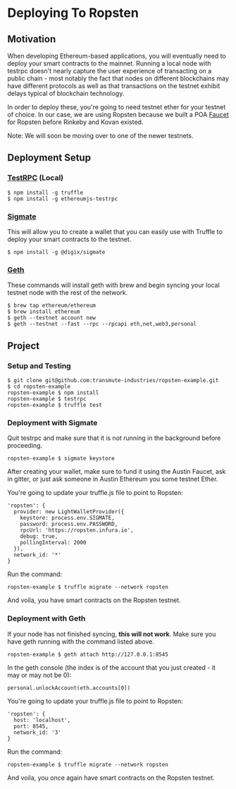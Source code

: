 # Deploying To Ropsten

## Motivation

When developing Ethereum-based applications, you will eventually need to deploy your smart contracts to the mainnet. Running a local node with testrpc doesn't nearly capture the user  experience of transacting on a public chain - most notably the fact that nodes on different blockchains may have different protocols as well as that transactions on the testnet exhibit delays typical of blockchain technology. 

In order to deploy these, you're going to need testnet ether for your testnet of choice. In our case, we are using Ropsten because we built a POA [Faucet](faucet.transmute.industries) for Ropsten before Rinkeby and Kovan existed. 

Note: We will soon be moving over to one of the newer testnets.

## Deployment Setup

### [TestRPC](https://github.com/ethereumjs/testrpc) (Local)
```
$ npm install -g truffle
$ npm install -g ethereumjs-testrpc
```

### [Sigmate](https://github.com/DigixGlobal/sigmate)
This will allow you to create a wallet that you can easily use with Truffle to deploy your smart contracts to the testnet.
```
$ npm install -g @digix/sigmate
```

### [Geth](https://github.com/ethereum/go-ethereum/wiki/Building-Ethereum)
These commands will install geth with brew and begin syncing your local testnet node with the rest of the network.
```
$ brew tap ethereum/ethereum
$ brew install ethereum
$ geth --testnet account new
$ geth --testnet --fast --rpc --rpcapi eth,net,web3,personal
```

## Project

### Setup and Testing
```
$ git clone git@github.com:transmute-industries/ropsten-example.git
$ cd ropsten-example
ropsten-example $ npm install
ropsten-example $ testrpc
ropsten-example $ truffle test
```

### Deployment with Sigmate
Quit testrpc and make sure that it is not running in the background before proceeding.
```
ropsten-example $ sigmate keystore
```
After creating your wallet, make sure to fund it using the Austin Faucet, ask in gitter, or just ask someone in Austin Ethereum you some testnet Ether.

You're going to update your truffle.js file to point to Ropsten:

```
'ropsten': {
  provider: new LightWalletProvider({
    keystore: process.env.SIGMATE,
    password: process.env.PASSWORD,
    rpcUrl: 'https://ropsten.infura.io',
    debug: true,
    pollingInterval: 2000
  }),
  network_id: '*'
}
```

Run the command:
```
ropsten-example $ truffle migrate --network ropsten
```

And voila, you have smart contracts on the Ropsten testnet.

### Deployment with Geth
If your node has not finished syncing, **this will not work**. Make sure you have geth running with the command listed above.

```
ropsten-example $ geth attach http://127.0.0.1:8545
```

In the geth console (the index is of the account that you just created - it may or may not be 0):
```
personal.unlockAccount(eth.accounts[0])
```

You're going to update your truffle.js file to point to Ropsten:

```
'ropsten': {
  host: 'localhost',
  port: 8545,
  network_id: '3'
}
```

Run the command:
```
ropsten-example $ truffle migrate --network ropsten
```

And voila, you once again have smart contracts on the Ropsten testnet.
